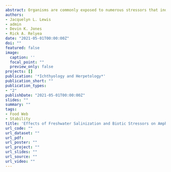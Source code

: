 ```yaml
---
abstract: Organisms are commonly exposed to numerous stressors that induce behavioral, physiological, or morphological changes in some combination. At northern temperate latitudes, de-icing agents (primarily sodium chloride, NaCl) are a major stressor to species in freshwater ecosystems. Species-specific responses to road salt toxicity range from lethal to sublethal effects, but it remains unclear how these effects interact with biotic stressors. Morphology can be quite sensitive to environmental changes, yet we know little about how it is affected by road salt exposure. We exposed Wood Frog tadpoles (Rana sylvatica) to two road salt formulations (NaCl and a mixture of NaCl, MgCl2, and KCl), each at three concentrations (200, 600, and 1000 mg Cl–/L), crossed with three biotic stressor levels (predator cue, competition, and a no-stressor control). We then measured the impacts on relative morphology (snout–vent length, body width, forelimb length, forelimb width, hindlimb length, hindlimb width) of the emerging metamorphs. Salt concentration and biotic stressors both impacted relative morphology, but their effects did not interact. Exposure to road salts increased relative snout–vent length (SVL) and body width. In contrast, competition induced relatively shorter SVL and forelimb length while predator cues induced relatively longer hindlimbs and narrower forelimbs. This is the first discovery that road salts can induce changes in amphibian morphology and that these effects are independent of changes induced by biotic stressors. Future research should examine the effects on overwintering success and future fitness in amphibians as well as the impacts of salt on the morphology of other aquatic taxa that are being exposed to freshwater salinization.
authors:
- Jacquelyn L. Lewis
- admin
- Devin K. Jones
- Rick A. Relyea
date: "2021-05-01T00:00:00Z"
doi: ""
featured: false
image:
  caption: ''
  focal_point: ""
  preview_only: false
projects: []
publication: '*Ichthyology and Herpetology*'
publication_short: ""
publication_types:
- "2"
publishDate: "2021-05-01T00:00:00Z"
slides: ""
summary: ""
tags:
- Food Web
- Stability
title: 'Effects of Freshwater Salinization and Biotic Stressors on Amphibian Morphology'
url_code: ""
url_dataset: ""
url_pdf: 
url_poster: ""
url_project: ""
url_slides: ""
url_source: ""
url_video: ""
---
```

